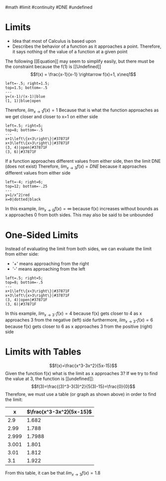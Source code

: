#math #limit #continuity #DNE #undefined
# Limits
- Idea that most of Calculus is based upon
- Describes the behavior of a function as it approaches a point. Therefore, it says nothing of the value of a function at a given point

The following [[Equation]] may seem to simplify easily, but there must be the constraint because the f(1) is [[Undefined]] 
$$f(x) = \frac{x-1}{x-1} \rightarrow f(x)=1, x\neq1$$
```desmos-graph
left=-.5; right=1.5;
top=1.5; bottom=-.5
---
y=(x-1)/(x-1)|blue
(1, 1)|blue|open
```
Therefore, $lim_{x\to 1}f(x)=1$ Because that is what the function approaches as we get closer and closer to x=1 on either side
```desmos-graph
left=.5; right=5;
top=8; bottom=-.5
---
x+1\left\{x<3\right\}|#37871F
x+3\left\{x>3\right\}|#37871F
(3, 4)|open|#37871F
(3, 6)|#37871F
```
If a function approaches different values from either side, then the limit DNE (does not exist)
Therefore, $lim_{x\to 3}f(x)=DNE$ because it approaches different values from either side

```desmos-graph
left=-4; right=6;
top=12; bottom=-.25
---
y=1/x^2|red
x=0|dotted|black
```
In this example, $lim_{x\to 0}f(x)=\infty$  because f(x) increases without bounds as x approaches 0 from both sides. This may also be said to be unbounded
# One-Sided Limits
Instead of evaluating the limit from both sides, we can evaluate the limit from either side:
- '+' means approaching from the right
- '-' means approaching from the left
```desmos-graph
left=.5; right=5;
top=8; bottom=-.5
---
x+1\left\{x<3\right\}|#37871F
x+3\left\{x>3\right\}|#37871F
(3, 4)|open|#37871F
(3, 6)|#37871F
```
In this example, $lim_{x\to 3^-}f(x)=4$ because f(x) gets closer to 4 as x approaches 3 from the negative (left) side
furthermore, $lim_{x\to 3^+}f(x)=6$ because f(x) gets closer to 6 as x approaches 3 from the positive (right) side
# Limits with Tables

$$f(x)=\frac{x^3-3x^2}{5x-15}$$
Given the function f(x) what is the limit as x approaches 3? If we try to find the value at 3, the function is [[undefined]]:
$$f(3)=\frac{(3)^3-3(3)^2}{5(3)-15}=\frac{0}{0}$$
Therefore, we must use a table (or graph as shown above) in order to find the limit:

| x | $\frac{x^3-3x^2}{5x-15}$ |
| - | - |
| 2.9 | 1.682 |
| 2.99 | 1.788 |
| 2.999 | 1.7988 |
| 3.001 | 1.801 |
| 3.01 | 1.812 |
| 3.1 | 1.922 |

From this table, it can be that $lim_{x\to 3}f(x)=1.8$